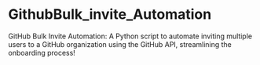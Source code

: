 # GithubBulk_invite_Automation
GitHub Bulk Invite Automation: A Python script to automate inviting multiple users to a GitHub organization using the GitHub API, streamlining the onboarding process!
